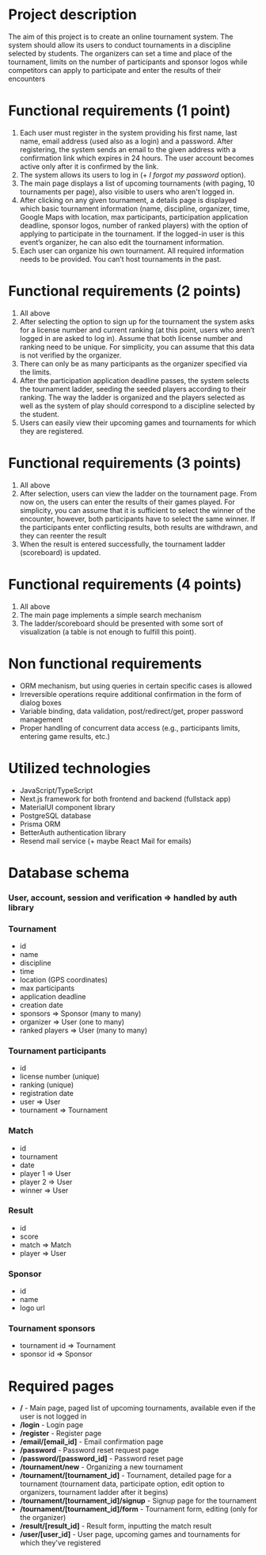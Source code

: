# Project description

The aim of this project is to create an online tournament system. The system should allow its users to conduct
tournaments in a discipline selected by students. The organizers can set a time and place of the tournament, limits on
the number of participants and sponsor logos while competitors can apply to participate and enter the results of their
encounters

# Functional requirements (1 point)

1. Each user must register in the system providing his first name, last name, email address (used also as a login) and a
   password. After registering, the system sends an email to the given address with a confirmation link which expires in
   24 hours. The user account becomes active only after it is confirmed by the link.
2. The system allows its users to log in (+ _I forgot my password_ option).
3. The main page displays a list of upcoming tournaments (with paging, 10 tournaments per page), also visible to users
   who aren't logged in.
4. After clicking on any given tournament, a details page is displayed which basic tournament information (name,
   discipline, organizer, time, Google Maps with location, max participants, participation application deadline, sponsor
   logos, number of ranked players) with the option of applying to participate in the tournament. If the logged-in user
   is this event’s organizer, he can also edit the tournament information.
5. Each user can organize his own tournament. All required information needs to be provided. You can’t host tournaments
   in the past.

# Functional requirements (2 points)

1. All above
2. After selecting the option to sign up for the tournament the system asks for a license number and current ranking (at
   this point, users who aren’t logged in are asked to log in). Assume that both license number and ranking need to be
   unique. For simplicity, you can assume that this data is not verified by the organizer.
3. There can only be as many participants as the organizer specified via the limits.
4. After the participation application deadline passes, the system selects the tournament ladder, seeding the seeded
   players according to their ranking. The way the ladder is organized and the players selected as well as the system of
   play should correspond to a discipline selected by the student.
5. Users can easily view their upcoming games and tournaments for which they are registered.

# Functional requirements (3 points)

1. All above
2. After selection, users can view the ladder on the tournament page. From now on, the users can enter the results of
   their games played. For simplicity, you can assume that it is sufficient to select the winner of the encounter,
   however, both participants have to select the same winner. If the participants enter conflicting results, both
   results are withdrawn, and they can reenter the result
3. When the result is entered successfully, the tournament ladder (scoreboard) is updated.

# Functional requirements (4 points)

1. All above
2. The main page implements a simple search mechanism
3. The ladder/scoreboard should be presented with some sort of visualization (a table is not enough to fulfill this
   point).

# Non functional requirements

- ORM mechanism, but using queries in certain specific cases is allowed
- Irreversible operations require additional confirmation in the form of dialog boxes
- Variable binding, data validation, post/redirect/get, proper password management
- Proper handling of concurrent data access (e.g., participants limits, entering game results,
  etc.)

# Utilized technologies

- JavaScript/TypeScript
- Next.js framework for both frontend and backend (fullstack app)
- MaterialUI component library
- PostgreSQL database
- Prisma ORM
- BetterAuth authentication library
- Resend mail service (+ maybe React Mail for emails)

# Database schema

### User, account, session and verification => handled by auth library

### Tournament

- id
- name
- discipline
- time
- location (GPS coordinates)
- max participants
- application deadline
- creation date
- sponsors => Sponsor (many to many)
- organizer => User (one to many)
- ranked players => User (many to many)

### Tournament participants

- id
- license number (unique)
- ranking (unique)
- registration date
- user => User
- tournament => Tournament

### Match

- id
- tournament
- date
- player 1 => User
- player 2 => User
- winner => User

### Result

- id
- score
- match => Match
- player => User

### Sponsor

- id
- name
- logo url

### Tournament sponsors

- tournament id => Tournament
- sponsor id => Sponsor

# Required pages

- **/** - Main page, paged list of upcoming tournaments, available even if the user is not logged in
- **/login** - Login page
- **/register** - Register page
- **/email/\[email_id\]** - Email confirmation page
- **/password** - Password reset request page
- **/password/\[password_id\]** - Password reset page
- **/tournament/new** - Organizing a new tournament
- **/tournament/\[tournament_id\]** - Tournament, detailed page for a tournament (tournament data, participate option,
  edit option to organizers, tournament ladder after it begins)
- **/tournament/\[tournament_id\]/signup** - Signup page for the tournament
- **/tournament/\[tournament_id\]/form** - Tournament form, editing (only for the organizer)
- **/result/\[result_id\]** - Result form, inputting the match result
- **/user/\[user_id\]** - User page, upcoming games and tournaments for which they've registered
